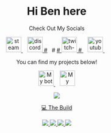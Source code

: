 <h1 align='center'>
Hi Ben here
</h1>

<p align='center'>
  Check Out My Socials

<p align='center'>
  
  <a href="https://steamcommunity.com/id/BenCos18/">
    <img alt="steam" height="40" src="https://cdn.jsdelivr.net/npm/@intergrav/devins-badges@3/assets/compact/available/steam_vector.svg">
    <!-- Alternative Steam Image <img alt="steam" height="56" src="https://cdn.jsdelivr.net/npm/@intergrav/devins-badges@3/assets/cozy/available/steam_vector.svg"> -->
</a>&nbsp;&nbsp;
  <a href="https://discord.com/invite/n7ZGjznMgR">
    <img alt="discord-singular" height="40" src="https://cdn.jsdelivr.net/npm/@intergrav/devins-badges@3/assets/compact/social/discord-singular_vector.svg">
    <!-- Alternative Discord Image <img alt="discord-singular" height="56" src="https://cdn.jsdelivr.net/npm/@intergrav/devins-badges@3/assets/cozy/social/discord-singular_vector.svg"> -->
#</a>&nbsp;&nbsp;
#  <a href="https://www.twitch.tv/bencos2018">
#    <img alt="twitch-singular" height="40" src="https://cdn.jsdelivr.net/npm/@intergrav/devins-badges@3/assets/compact/social/twitch-singular_vector.svg">
#    <!-- Alternative Twitch Image <img alt="twitch-singular" height="56" src="https://cdn.jsdelivr.net/npm/@intergrav/devins-badges@3/assets/cozy/social/twitch-singular_vector.svg"> -->
</a>&nbsp;&nbsp;
  <a href="https://www.youtube.com/channel/@bencos2018">
    <img alt="youtube-singular" height="40" src="https://cdn.jsdelivr.net/npm/@intergrav/devins-badges@3/assets/compact/social/youtube-singular_vector.svg">
    <!-- Alternative Youtube Image <img alt="youtube-singular" height="56" src="https://cdn.jsdelivr.net/npm/@intergrav/devins-badges@3/assets/cozy/social/youtube-singular_vector.svg"> -->
</a>&nbsp;&nbsp;

<p align='center'>
You can find my projects below!

<p align='center'>

  <a href="https://dashboard.jarvisdiscordbot.net/">
    <img alt="My bot called J.A.R.V.I.S" height="40" src="[https://cdn.discordapp.com/avatars/603939742316363778/a_06976bd73730bd53f7177099a1a1b588.gif?size=1024]">
    <!-- Alternative Modrinth Image <img alt="modrinth" height="56" src="https://cdn.jsdelivr.net/npm/@intergrav/devins-badges@3/assets/cozy/available/modrinth_vector.svg"> -->
</a>&nbsp;&nbsp;
  <a href="https://electronenclave.com/">
    <img alt="My blog called electronenclave.com" height="40" src="https://electronenclave.com/wp-content/uploads/2024/01/cropped-wordpress-image.jpg">
    <!-- Alternative Curseforge Image <img alt="curseforge" height="56" src="https://cdn.jsdelivr.net/npm/@intergrav/devins-badges@3/assets/cozy/available/curseforge_vector.svg"> -->

<p align='center'>
  <a href="#"><img src="https://github-readme-stats.vercel.app/api?username=BenCos17&show_icons=true&theme=midnight-purple">

<p align='center'>
  💻 The Build<br/><br/>
  <img src="https://img.shields.io/badge/Windows%2010-%239745F5?style=for-the-badge&logo=windows10&label=OS&labelColor=%23000000" />
  <img src="https://img.shields.io/badge/Ryzen%205%205600X-%239745F5?style=for-the-badge&logo=amd&label=CPU&labelColor=%23000000" />
  <img src="https://img.shields.io/badge/32GB-%239745F5?style=for-the-badge&logo=corsair&label=Ram&labelColor=%23000000" />
  <img src="https://img.shields.io/badge/Radeon%20RX%207600-%239745F5?style=for-the-badge&logo=amd&label=GPU&labelColor=%23000000" />
